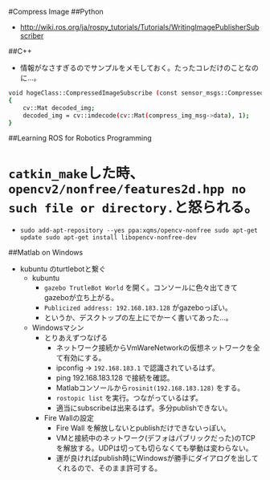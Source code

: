 #Compress Image
##Python
- http://wiki.ros.org/ja/rospy_tutorials/Tutorials/WritingImagePublisherSubscriber

##C++
- 情報がなさすぎるのでサンプルをメモしておく。たったコレだけのことなのに…。
```bash
void hogeClass::CompressedImageSubscribe (const sensor_msgs::CompressedImagePtr & compress_img_msg)
{
    cv::Mat decoded_img;
    decoded_img = cv::imdecode(cv::Mat(compress_img_msg->data), 1);
}
```

##Learning ROS for Robotics Programming
# `catkin_make`した時、`opencv2/nonfree/features2d.hpp no such file or directory.`と怒られる。
- `sudo add-apt-repository --yes ppa:xqms/opencv-nonfree sudo apt-get update sudo apt-get install libopencv-nonfree-dev`

##Matlab on Windows
- kubuntu のturtlebotと繋ぐ
  - kubuntu
    - `gazebo TrutleBot World` を開く。コンソールに色々出てきてgazeboが立ち上がる。
    - `Publicized address: 192.168.183.128` がgazeboっぽい。
    - というか、デスクトップの左上にでかーく書いてあった…。
  - Windowsマシン
    - とりあえずつなげる
      - ネットワーク接続からVmWareNetworkの仮想ネットワークを全て有効にする。
      - ipconfig -> `192.168.183.1` で認識されているはず。
      - ping 192.168.183.128 で接続を確認。
      - Matlabコンソールから`rosinit(192.168.183.128)` をする。
      - `rostopic list` を実行。つながっているはず。
      - 適当にsubscribeは出来るはず。多分publishできない。
    - Fire Wallの設定
      - Fire Wall を解放しないとpublishだけできないっぽい。
      - VMと接続中のネットワーク(デフォはパブリックだった)のTCPを解放する。UDPは切っても切らなくても挙動は変わらない。
      - 運が良ければpublish時にWindowsが勝手にダイアログを出してくれるので、そのまま許可する。
